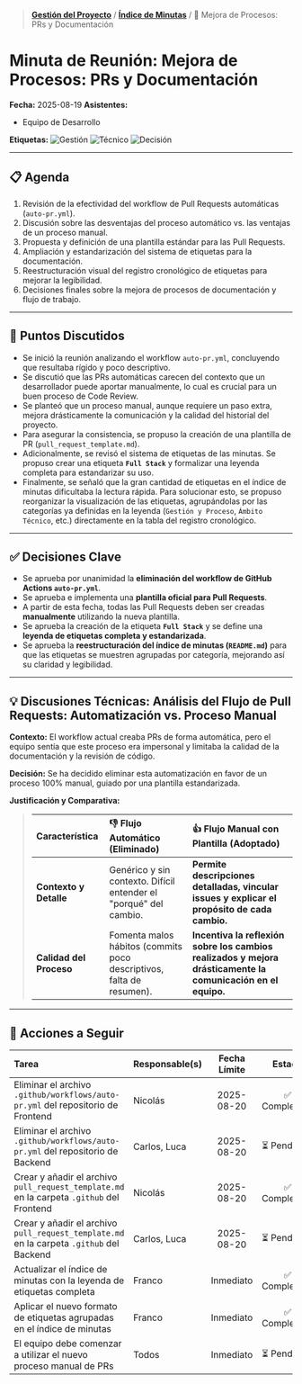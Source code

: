 > **[Gestión del Proyecto](../README.md)** / **[Índice de Minutas](./README.md)** / 📄 Mejora de Procesos: PRs y Documentación

# Minuta de Reunión: Mejora de Procesos: PRs y Documentación

**Fecha:** 2025-08-19
**Asistentes:**

- Equipo de Desarrollo

**Etiquetas:** ![Gestión](https://img.shields.io/badge/GESTIÓN-fd7e14?style=for-the-badge) ![Técnico](https://img.shields.io/badge/TÉCNICO-007bff?style=for-the-badge) ![Decisión](https://img.shields.io/badge/DECISIÓN-28a745?style=for-the-badge)

---

## 📋 Agenda

1.  Revisión de la efectividad del workflow de Pull Requests automáticas (`auto-pr.yml`).
2.  Discusión sobre las desventajas del proceso automático vs. las ventajas de un proceso manual.
3.  Propuesta y definición de una plantilla estándar para las Pull Requests.
4.  Ampliación y estandarización del sistema de etiquetas para la documentación.
5.  Reestructuración visual del registro cronológico de etiquetas para mejorar la legibilidad.
6.  Decisiones finales sobre la mejora de procesos de documentación y flujo de trabajo.

---

## 💬 Puntos Discutidos

- Se inició la reunión analizando el workflow `auto-pr.yml`, concluyendo que resultaba rígido y poco descriptivo.
- Se discutió que las PRs automáticas carecen del contexto que un desarrollador puede aportar manualmente, lo cual es crucial para un buen proceso de Code Review.
- Se planteó que un proceso manual, aunque requiere un paso extra, mejora drásticamente la comunicación y la calidad del historial del proyecto.
- Para asegurar la consistencia, se propuso la creación de una plantilla de PR (`pull_request_template.md`).
- Adicionalmente, se revisó el sistema de etiquetas de las minutas. Se propuso crear una etiqueta **`Full Stack`** y formalizar una leyenda completa para estandarizar su uso.
- Finalmente, se señaló que la gran cantidad de etiquetas en el índice de minutas dificultaba la lectura rápida. Para solucionar esto, se propuso reorganizar la visualización de las etiquetas, agrupándolas por las categorías ya definidas en la leyenda (`Gestión y Proceso`, `Ámbito Técnico`, etc.) directamente en la tabla del registro cronológico.

---

## ✅ Decisiones Clave

- Se aprueba por unanimidad la **eliminación del workflow de GitHub Actions `auto-pr.yml`**.
- Se aprueba e implementa una **plantilla oficial para Pull Requests**.
- A partir de esta fecha, todas las Pull Requests deben ser creadas **manualmente** utilizando la nueva plantilla.
- Se aprueba la creación de la etiqueta **`Full Stack`** y se define una **leyenda de etiquetas completa y estandarizada**.
- Se aprueba la **reestructuración del índice de minutas (`README.md`)** para que las etiquetas se muestren agrupadas por categoría, mejorando así su claridad y legibilidad.

---

## 💡 Discusiones Técnicas: Análisis del Flujo de Pull Requests: Automatización vs. Proceso Manual

**Contexto:**
El workflow actual creaba PRs de forma automática, pero el equipo sentía que este proceso era impersonal y limitaba la calidad de la documentación y la revisión de código.

**Decisión:**
Se ha decidido eliminar esta automatización en favor de un proceso 100% manual, guiado por una plantilla estandarizada.

**Justificación y Comparativa:**

> | Característica          | 👎 **Flujo Automático (Eliminado)**                                  | 👍 **Flujo Manual con Plantilla (Adoptado)**                                                                 |
> | :---------------------- | :------------------------------------------------------------------- | :----------------------------------------------------------------------------------------------------------- |
> | **Contexto y Detalle**  | Genérico y sin contexto. Difícil entender el "porqué" del cambio.    | **Permite descripciones detalladas, vincular issues y explicar el propósito de cada cambio.**                |
> | **Calidad del Proceso** | Fomenta malos hábitos (commits poco descriptivos, falta de resumen). | **Incentiva la reflexión sobre los cambios realizados y mejora drásticamente la comunicación en el equipo.** |

---

## 🚀 Acciones a Seguir

| Tarea                                                                                     | Responsable(s) | Fecha Límite |    Estado     |
| :---------------------------------------------------------------------------------------- | :------------- | :----------: | :-----------: |
| Eliminar el archivo `.github/workflows/auto-pr.yml` del repositorio de Frontend           | Nicolás        |  2025-08-20  | ✅ Completado |
| Eliminar el archivo `.github/workflows/auto-pr.yml` del repositorio de Backend            | Carlos, Luca   |  2025-08-20  | ⏳ Pendiente  |
| Crear y añadir el archivo `pull_request_template.md` en la carpeta `.github` del Frontend | Nicolás        |  2025-08-20  | ✅ Completado |
| Crear y añadir el archivo `pull_request_template.md` en la carpeta `.github` del Backend  | Carlos, Luca   |  2025-08-20  | ⏳ Pendiente  |
| Actualizar el índice de minutas con la leyenda de etiquetas completa                      | Franco         |  Inmediato   | ✅ Completado |
| Aplicar el nuevo formato de etiquetas agrupadas en el índice de minutas                   | Franco         |  Inmediato   | ✅ Completado |
| El equipo debe comenzar a utilizar el nuevo proceso manual de PRs                         | Todos          |  Inmediato   | ⏳ Pendiente  |
